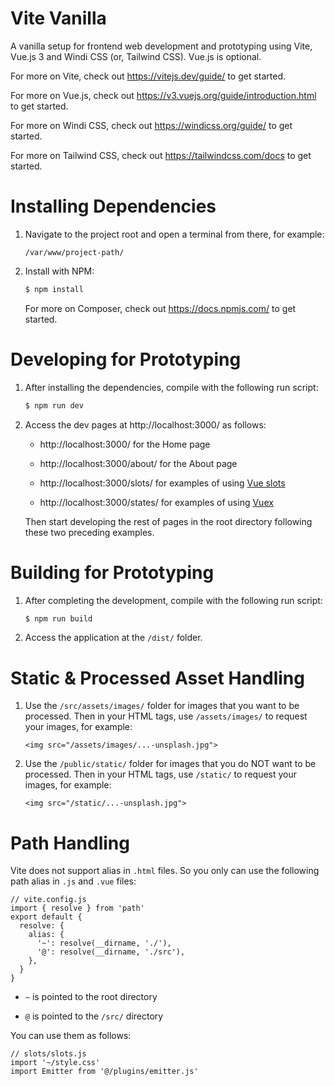 # Vite Vanilla

A vanilla setup for frontend web development and prototyping using Vite, Vue.js 3 and Windi CSS (or, Tailwind CSS). Vue.js is optional.

For more on Vite, check out https://vitejs.dev/guide/ to get started. 

For more on Vue.js, check out https://v3.vuejs.org/guide/introduction.html to get started. 

For more on Windi CSS, check out https://windicss.org/guide/ to get started. 

For more on Tailwind CSS, check out https://tailwindcss.com/docs to get started. 

# Installing Dependencies

1. Navigate to the project root and open a terminal from there, for example:

    ```
    /var/www/project-path/
    ```

2. Install with NPM:

    ```bash
    $ npm install
    ```

    For more on Composer, check out https://docs.npmjs.com/ to get started. 

# Developing for Prototyping

1. After installing the dependencies, compile with the following run script:

    ```bash
    $ npm run dev
    ```

2. Access the dev pages at http://localhost:3000/ as follows:

    * http://localhost:3000/ for the Home page

    * http://localhost:3000/about/ for the About page

    * http://localhost:3000/slots/ for examples of using [Vue slots](https://v3.vuejs.org/guide/component-slots.html)

    * http://localhost:3000/states/ for examples of using [Vuex](https://v3.vuejs.org/guide/migration/introduction.html#vuex)

    Then start developing the rest of pages in the root directory following these two preceding examples.

# Building for Prototyping

1. After completing the development, compile with the following run script:

    ```bash
    $ npm run build
    ```

2. Access the application at the `/dist/` folder.

# Static & Processed Asset Handling

1. Use the `/src/assets/images/` folder for images that you want to be processed. Then in your HTML tags, use `/assets/images/` to request your images, for example:
    
    ```
    <img src="/assets/images/...-unsplash.jpg">
    ```

2. Use the `/public/static/` folder for images that you do NOT want to be processed. Then in your HTML tags, use `/static/` to request your images, for example:

    ```
    <img src="/static/...-unsplash.jpg">
    ```

# Path Handling

Vite does not support alias in `.html` files. So you only can use the following path alias in `.js` and `.vue` files:

```
// vite.config.js
import { resolve } from 'path'
export default {
  resolve: {
    alias: {
      '~': resolve(__dirname, './'),
      '@': resolve(__dirname, './src'),
    },
  }
}
```

* `~` is pointed to the root directory

* `@` is pointed to the `/src/` directory

You can use them as follows:

```
// slots/slots.js
import '~/style.css'
import Emitter from '@/plugins/emitter.js'
```
